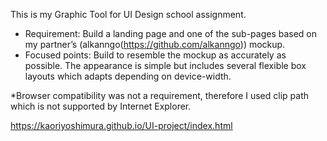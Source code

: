 This is my Graphic Tool for UI Design school assignment.

- Requirement: Build a landing page and one of the sub-pages based on my partner’s (alkanngo(https://github.com/alkanngo)) mockup.
- Focused points: Build to resemble the mockup as accurately as possible. The appearance is simple but includes several flexible box layouts which adapts depending on device-width.

*Browser compatibility was not a requirement, therefore I used clip path which is not supported by Internet Explorer.

https://kaoriyoshimura.github.io/UI-project/index.html
